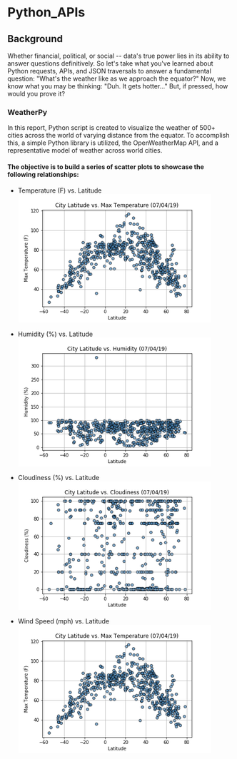 # Python_APIs

## Background
Whether financial, political, or social -- data's true power lies in its ability to answer questions definitively. So let's take what you've learned about Python requests, APIs, and JSON traversals to answer a fundamental question: "What's the weather like as we approach the equator?"
Now, we know what you may be thinking: "Duh. It gets hotter..."
But, if pressed, how would you prove it?

### WeatherPy
In this report, Python script is created to visualize the weather of 500+ cities across the world of varying distance from the equator. To accomplish this, a simple Python library is utilized, the OpenWeatherMap API, and a representative model of weather across world cities.

#### The objective is to build a series of scatter plots to showcase the following relationships:
* Temperature (F) vs. Latitude
![temp](https://github.com/ofunkey/Python_APIs/blob/master/Python_APIs/MaxTemp_vs_Latitude.png 'temp')

* Humidity (%) vs. Latitude
![humid](https://github.com/ofunkey/Python_APIs/blob/master/Python_APIs/Lat_vs_Humidity.png 'humid')

* Cloudiness (%) vs. Latitude
![cloudy](https://github.com/ofunkey/Python_APIs/blob/master/Python_APIs/Lat_vs_Cloudiness.png 'cloudy')

* Wind Speed (mph) vs. Latitude
![humid](https://github.com/ofunkey/Python_APIs/blob/master/Python_APIs/MaxTemp_vs_Latitude.png 'humid')
